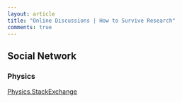 ```yaml
---
layout: article
title: "Online Discussions | How to Survive Research"
comments: true
---
```


## Social Network

### Physics

[Physics.StackExchange](http://physics.stackexchange.com/)
